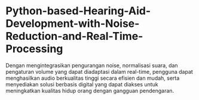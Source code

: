 # Python-based-Hearing-Aid-Development-with-Noise-Reduction-and-Real-Time-Processing

Dengan  mengintegrasikan pengurangan noise, normalisasi suara, dan pengaturan volume yang
dapat diadaptasi dalam real-time, pengguna dapat menghasilkan audio berkualitas tinggi secara efisien dan mudah, serta menyediakan solusi berbasis digital yang dapat
diakses untuk meningkatkan kualitas hidup orang dengan gangguan pendengaran.
